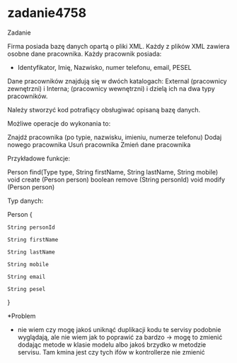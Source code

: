 # zadanie4758

Zadanie

 

Firma posiada bazę danych opartą o pliki XML. Każdy z plików XML zawiera osobne dane pracownika. Każdy pracownik posiada:

 - Identyfikator, Imię, Nazwisko, numer telefonu, email, PESEL

 

Dane pracowników znajdują się w dwóch katalogach: External (pracownicy zewnętrzni) i Interna; (pracownicy wewnętrzni) i dzielą ich na dwa typy pracowników.

 

Należy stworzyć kod potrafiący obsługiwać opisaną bazę danych.

 

Możliwe operacje do wykonania to:

Znajdź pracownika (po typie, nazwisku, imieniu, numerze telefonu)
Dodaj nowego pracownika
Usuń pracownika
Zmień dane pracownika
 

Przykładowe funkcje:

Person find(Type type, String firstName, String lastName, String mobile)
void create (Person person)
boolean remove (String personId)
void modify (Person person)
 

Typ danych:

 

Person {

    String personId

    String firstName

    String lastName

    String mobile

    String email

    String pesel

}


*Problem
- nie wiem czy mogę jakoś uniknąć duplikacji kodu te servisy podobnie wyglądają, ale nie wiem jak to poprawić za bardzo -> mogę to zmienić dodając metode w klasie modelu albo jakoś brzydko w metodzie servisu. Tam kmina jest czy tych ifów w kontrollerze nie zmienić
